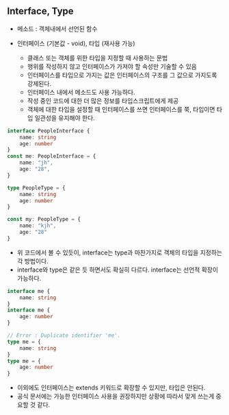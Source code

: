 ## Interface, Type
- 메소드 : 객체내에서 선언된 함수

- 인터페이스 (기본값 - void), 타입 (재사용 가능)
    - 클래스 또는 객체를 위한 타입을 지정할 때 사용하는 문법
    - 행위를 작성하지 않고 인터페이스가 가져야 할 속성만 기술할 수 있음
    - 인터페이스를 타입으로 가지는 값은 인터페이스의 구조를 그 값으로 가지도록 강제된다.
    - 인터페이스 내에서 메소드도 사용 가능하다.
    - 작성 중인 코드에 대한 더 많은 정보를 타입스크립트에게 제공
    - 객체에 대한 타입을 설정할 때 인터페이스를 쓰면 인터페이스를 쭉, 타입이면 타입 일관성을 유지해야 한다.

```Typescript
interface PeopleInterface {
    name: string
    age: number
}
const me: PeopleInterface = {
    name: "jh",
    age: "28",
}

type PeopleType = {
    name: string
    age: number
}

const my: PeopleType = {
    name: "kjh",
    age: "28"
}

```
- 위 코드에서 볼 수 있듯이, interface는 type과 마찬가지로 객체의 타입을 지정하는 각 방법이다.
- interface와 type은 같은 듯 하면서도 확실히 다르다. interface는 선언적 확장이 가능하다.

```Typescript
interface me {
    name: string
}
interface me {
    age: number
}

// Error : Duplicate identifier 'me'.
type me = {
    name: string
}
type me = {
    age: number
}
```

- 이외에도 인터페이스는 extends 키워드로 확장할 수 있지만, 타입은 안된다.
- 공식 문서에는 가능한 인터페이스 사용을 권장하지만 상황에 따라서 맞게 쓰는게 중요할 것 같다.